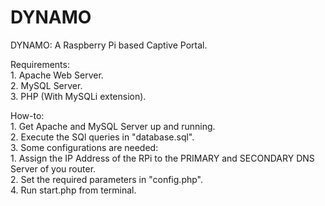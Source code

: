 # DYNAMO
DYNAMO: A Raspberry Pi based Captive Portal.  

Requirements:  
	1. Apache Web Server.  
	2. MySQL Server.  
	3. PHP (With MySQLi extension).  
  
How-to:  
	1. Get Apache and MySQL Server up and running.  
	2. Execute the SQl queries in "database.sql".  
	3. Some configurations are needed:  
		1. Assign the IP Address of the RPi to the PRIMARY and SECONDARY DNS Server of you router.  
		2. Set the required parameters in "config.php".  
	4. Run start.php from terminal.  
